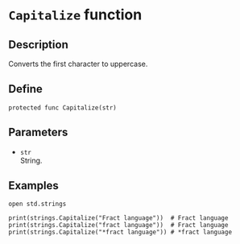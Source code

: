# ``Capitalize`` function

## Description
Converts the first character to uppercase.

## Define
```
protected func Capitalize(str)
```

## Parameters
+ ``str`` <br>
String.

## Examples
```
open std.strings

print(strings.Capitalize("Fract language"))  # Fract language
print(strings.Capitalize("fract language"))  # Fract language
print(strings.Capitalize("*fract language")) # *fract language
```
